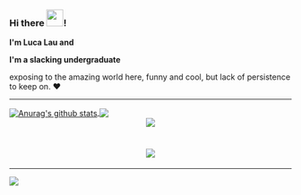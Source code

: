 
### Hi there <img src="https://cdn.jsdelivr.net/gh/lucaxin/blog_img/wave.gif" width="30px">!

**I'm Luca Lau and**

**I'm a slacking undergraduate**

exposing to the amazing world here, funny and cool, but lack of persistence to keep on.  ❤️


------

<a href="https://github.com/anuraghazra/github-readme-stats">
  <img align="center" src="https://github-readme-stats.vercel.app/api?username=lucaxin&show_icons=true&include_all_commits=true&hide_title=true&theme=midnight-purple" alt="Anurag's github stats" />
</a>
<a href="https://github.com/anuraghazra/github-readme-stats">
  <img align="center" src="https://github-readme-stats.vercel.app/api/top-langs/?username=lucaxin&layout=compact&langs_count=6&theme=midnight-purple" />
</a>

<div align="center"> <img src="https://visitor-badge.glitch.me/badge?page_id=sun0225SUN" /> </div>

<h1 align="center"> <a href="https://sunguoqi.com/"> <img src="https://readme-typing-svg.herokuapp.com/?lines=console.log(%22Hello%2C%20World!%22);仰望星空，脚踏实地!&center=true&size=27"> </a> </h1>

------

![](https://count.getloli.com/get/@:github.lucaxin.readme?theme=gelbooru)
